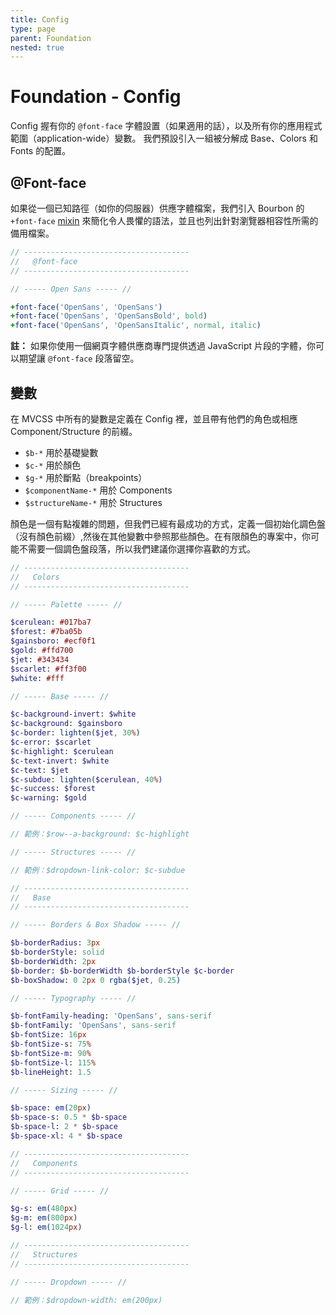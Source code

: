 ```yaml
---
title: Config
type: page
parent: Foundation
nested: true
---
```


Foundation - Config
===================

Config 握有你的 `@font-face` 字體設置（如果適用的話），以及所有你的應用程式範圍（application-wide）變數。 我們預設引入一組被分解成 Base、Colors 和 Fonts 的配置。

@Font-face
----------

如果從一個已知路徑（如你的伺服器）供應字體檔案，我們引入 Bourbon 的 `+font-face` [mixin][bourbon-mixin-fontface] 來簡化令人畏懼的語法，並且也列出針對瀏覽器相容性所需的備用檔案。

```sass
// -------------------------------------
//   @font-face
// -------------------------------------

// ----- Open Sans ----- //

+font-face('OpenSans', 'OpenSans')
+font-face('OpenSans', 'OpenSansBold', bold)
+font-face('OpenSans', 'OpenSansItalic', normal, italic)
```

**註：** 如果你使用一個網頁字體供應商專門提供透過 JavaScript 片段的字體，你可以期望讓 `@font-face` 段落留空。

變數
---------

在 MVCSS 中所有的變數是定義在 Config 裡，並且帶有他們的角色或相應 Component/Structure 的前綴。

- `$b-*` 用於基礎變數
- `$c-*` 用於顏色
- `$g-*` 用於斷點（breakpoints）
- `$componentName-*` 用於 Components
- `$structureName-*` 用於 Structures

顏色是一個有點複雜的問題，但我們已經有最成功的方式，定義一個初始化調色盤（沒有顏色前綴）,然後在其他變數中參照那些顏色。在有限顏色的專案中，你可能不需要一個調色盤段落，所以我們建議你選擇你喜歡的方式。

```sass
// -------------------------------------
//   Colors
// -------------------------------------

// ----- Palette ----- //

$cerulean: #017ba7
$forest: #7ba05b
$gainsboro: #ecf0f1
$gold: #ffd700
$jet: #343434
$scarlet: #ff3f00
$white: #fff

// ----- Base ----- //

$c-background-invert: $white
$c-background: $gainsboro
$c-border: lighten($jet, 30%)
$c-error: $scarlet
$c-highlight: $cerulean
$c-text-invert: $white
$c-text: $jet
$c-subdue: lighten($cerulean, 40%)
$c-success: $forest
$c-warning: $gold

// ----- Components ----- //

// 範例：$row--a-background: $c-highlight

// ----- Structures ----- //

// 範例：$dropdown-link-color: $c-subdue

// -------------------------------------
//   Base
// -------------------------------------

// ----- Borders & Box Shadow ----- //

$b-borderRadius: 3px
$b-borderStyle: solid
$b-borderWidth: 2px
$b-border: $b-borderWidth $b-borderStyle $c-border
$b-boxShadow: 0 2px 0 rgba($jet, 0.25)

// ----- Typography ----- //

$b-fontFamily-heading: 'OpenSans', sans-serif
$b-fontFamily: 'OpenSans', sans-serif
$b-fontSize: 16px
$b-fontSize-s: 75%
$b-fontSize-m: 90%
$b-fontSize-l: 115%
$b-lineHeight: 1.5

// ----- Sizing ----- //

$b-space: em(20px)
$b-space-s: 0.5 * $b-space
$b-space-l: 2 * $b-space
$b-space-xl: 4 * $b-space

// -------------------------------------
//   Components
// -------------------------------------

// ----- Grid ----- //

$g-s: em(480px)
$g-m: em(800px)
$g-l: em(1024px)

// -------------------------------------
//   Structures
// -------------------------------------

// ----- Dropdown ----- //

// 範例：$dropdown-width: em(200px)
```


[bourbon-mixin-fontface]: https://github.com/thoughtbot/bourbon/blob/master/core/bourbon/library/_font-face.scss
